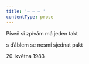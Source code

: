 ```yaml
---
title: '– – – '
contentType: prose
---
```


Píseň si zpívám má jeden takt

s ďáblem se nesmí sjednat pakt

20\. května 1983
